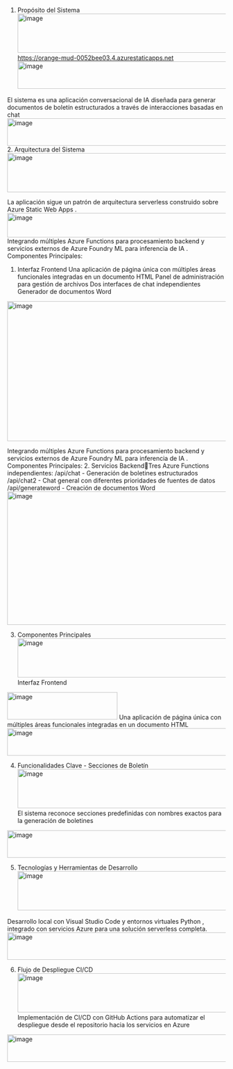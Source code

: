 1. Propósito del Sistema<img width="515" height="90" alt="image" src="https://github.com/user-attachments/assets/916af3b9-d2ae-4276-9fc7-89961685a44a" />
https://orange-mud-0052bee03.4.azurestaticapps.net<img width="749" height="63" alt="image" src="https://github.com/user-attachments/assets/be677a72-34cc-45f6-8275-3ce17fe99a1a" />

El sistema es una aplicación conversacional de IA diseñada para generar documentos de boletín estructurados a través de interacciones basadas en chat
<img width="1902" height="63" alt="image" src="https://github.com/user-attachments/assets/29de95d1-7bcb-4d9c-91bb-a00e459359cb" />
2. Arquitectura del Sistema<img width="565" height="90" alt="image" src="https://github.com/user-attachments/assets/c002b548-a104-4782-aa2f-0d1d87a1a43c" />

La aplicación sigue un patrón de arquitectura serverless construido sobre Azure Static Web Apps .
<img width="1105" height="56" alt="image" src="https://github.com/user-attachments/assets/5c996413-f717-4287-bf5b-5a9b7818f21c" />
Integrando múltiples Azure Functions para procesamiento backend y servicios externos de Azure Foundry ML para inferencia de IA .
Componentes Principales:
1. Interfaz Frontend
Una aplicación de página única con múltiples áreas funcionales integradas en un documento HTML
Panel de administración para gestión de archivos
Dos interfaces de chat independientes
Generador de documentos Word
<img width="1357" height="322" alt="image" src="https://github.com/user-attachments/assets/86878ce4-55bc-4ed8-b805-eb47eb723080" />

Integrando múltiples Azure Functions para procesamiento backend y servicios externos de Azure Foundry ML para inferencia de IA .
Componentes Principales:
2. Servicios BackendTres Azure Functions independientes:
/api/chat - Generación de boletines estructurados 
/api/chat2 - Chat general con diferentes prioridades de fuentes de datos 
/api/generateword - Creación de documentos Word
<img width="1357" height="307" alt="image" src="https://github.com/user-attachments/assets/1f679e85-3e7b-4e7a-883f-4475269b305f" />

3. Componentes Principales<img width="585" height="90" alt="image" src="https://github.com/user-attachments/assets/712ebaaf-e6d3-430d-b663-10c79daa7012" />
Interfaz Frontend
<img width="254" height="63" alt="image" src="https://github.com/user-attachments/assets/09a1e0c0-f7b2-4d31-9866-ce3d2daeebca" />
Una aplicación de página única con múltiples áreas funcionales integradas en un documento HTML
<img width="1250" height="63" alt="image" src="https://github.com/user-attachments/assets/e33ae01a-1e7a-418b-bd30-12c08d0bddf8" />

4. Funcionalidades Clave - Secciones de Boletín<img width="961" height="90" alt="image" src="https://github.com/user-attachments/assets/c671a748-50a0-4add-a7fe-b08edf383abc" />
El sistema reconoce secciones predefinidas con nombres exactos para la generación de boletines
<img width="1225" height="63" alt="image" src="https://github.com/user-attachments/assets/301bba4e-fe78-4d35-9180-1eb8495674da" />

5. Tecnologías y Herramientas de Desarrollo<img width="889" height="90" alt="image" src="https://github.com/user-attachments/assets/4b0e8e9f-ffaf-4bf6-94fe-7f5767e08b7a" />

Desarrollo local con Visual Studio Code y entornos virtuales Python , integrado con servicios Azure para una solución serverless completa.
<img width="1729" height="63" alt="image" src="https://github.com/user-attachments/assets/5a016719-874f-4e39-8417-dfbefaed10d2" />

6. Flujo de Despliegue CI/CD<img width="591" height="90" alt="image" src="https://github.com/user-attachments/assets/edbdc2e6-1ae7-4366-b220-f126222e61da" />
Implementación de CI/CD con GitHub Actions para automatizar el despliegue desde el repositorio hacia los servicios en Azure
<img width="1576" height="63" alt="image" src="https://github.com/user-attachments/assets/6c8d6dfa-2c18-447e-a4df-ab978941766f" />








